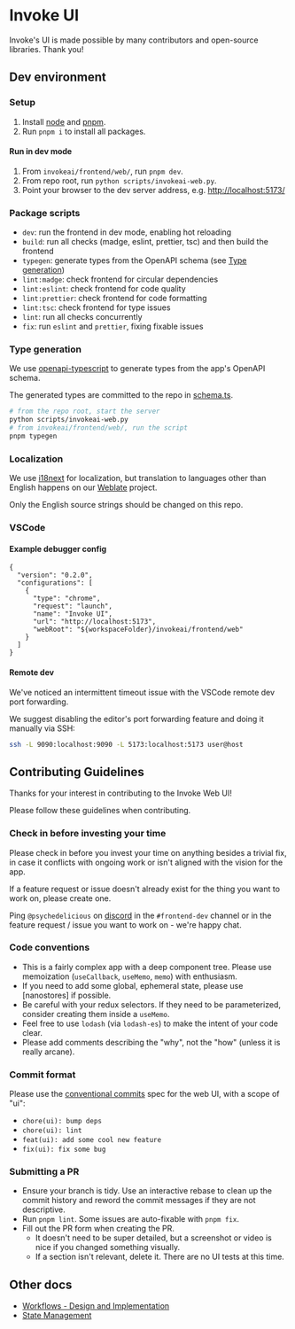 # Invoke UI

Invoke's UI is made possible by many contributors and open-source libraries. Thank you!

## Dev environment

### Setup

1. Install [node] and [pnpm].
1. Run `pnpm i` to install all packages.

#### Run in dev mode

1. From `invokeai/frontend/web/`, run `pnpm dev`.
1. From repo root, run `python scripts/invokeai-web.py`.
1. Point your browser to the dev server address, e.g. <http://localhost:5173/>

### Package scripts

- `dev`: run the frontend in dev mode, enabling hot reloading
- `build`: run all checks (madge, eslint, prettier, tsc) and then build the frontend
- `typegen`: generate types from the OpenAPI schema (see [Type generation])
- `lint:madge`: check frontend for circular dependencies
- `lint:eslint`: check frontend for code quality
- `lint:prettier`: check frontend for code formatting
- `lint:tsc`: check frontend for type issues
- `lint`: run all checks concurrently
- `fix`: run `eslint` and `prettier`, fixing fixable issues

### Type generation

We use [openapi-typescript] to generate types from the app's OpenAPI schema.

The generated types are committed to the repo in [schema.ts].

```sh
# from the repo root, start the server
python scripts/invokeai-web.py
# from invokeai/frontend/web/, run the script
pnpm typegen
```

### Localization

We use [i18next] for localization, but translation to languages other than English happens on our [Weblate] project.

Only the English source strings should be changed on this repo.

### VSCode

#### Example debugger config

```jsonc
{
  "version": "0.2.0",
  "configurations": [
    {
      "type": "chrome",
      "request": "launch",
      "name": "Invoke UI",
      "url": "http://localhost:5173",
      "webRoot": "${workspaceFolder}/invokeai/frontend/web"
    }
  ]
}
```

#### Remote dev

We've noticed an intermittent timeout issue with the VSCode remote dev port forwarding.

We suggest disabling the editor's port forwarding feature and doing it manually via SSH:

```sh
ssh -L 9090:localhost:9090 -L 5173:localhost:5173 user@host
```

## Contributing Guidelines

Thanks for your interest in contributing to the Invoke Web UI!

Please follow these guidelines when contributing.

### Check in before investing your time

Please check in before you invest your time on anything besides a trivial fix, in case it conflicts with ongoing work or isn't aligned with the vision for the app.

If a feature request or issue doesn't already exist for the thing you want to work on, please create one.

Ping `@psychedelicious` on [discord] in the `#frontend-dev` channel or in the feature request / issue you want to work on - we're happy chat.

### Code conventions

- This is a fairly complex app with a deep component tree. Please use memoization (`useCallback`, `useMemo`, `memo`) with enthusiasm.
- If you need to add some global, ephemeral state, please use [nanostores] if possible.
- Be careful with your redux selectors. If they need to be parameterized, consider creating them inside a `useMemo`.
- Feel free to use `lodash` (via `lodash-es`) to make the intent of your code clear.
- Please add comments describing the "why", not the "how" (unless it is really arcane).

### Commit format

Please use the [conventional commits] spec for the web UI, with a scope of "ui":

- `chore(ui): bump deps`
- `chore(ui): lint`
- `feat(ui): add some cool new feature`
- `fix(ui): fix some bug`

### Submitting a PR

- Ensure your branch is tidy. Use an interactive rebase to clean up the commit history and reword the commit messages if they are not descriptive.
- Run `pnpm lint`. Some issues are auto-fixable with `pnpm fix`.
- Fill out the PR form when creating the PR.
  - It doesn't need to be super detailed, but a screenshot or video is nice if you changed something visually.
  - If a section isn't relevant, delete it. There are no UI tests at this time.

## Other docs

- [Workflows - Design and Implementation]
- [State Management]

[node]: https://nodejs.org/en/download/
[pnpm]: https://github.com/pnpm/pnpm
[discord]: https://discord.gg/ZmtBAhwWhy
[i18next]: https://github.com/i18next/react-i18next
[Weblate]: https://hosted.weblate.org/engage/invokeai/
[openapi-typescript]: https://github.com/drwpow/openapi-typescript
[Type generation]: #type-generation
[schema.ts]: https://github.com/invoke-ai/InvokeAI/blob/main/invokeai/frontend/web/src/services/api/schema.ts
[conventional commits]: https://www.conventionalcommits.org/en/v1.0.0/
[Workflows - Design and Implementation]: ./WORKFLOWS.md
[State Management]: ./STATE_MGMT.md
